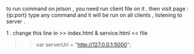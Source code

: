 to run command on jetson , you need run client file on it . then visit page : {ip:port}
type any command and it will be run on all clients , listening to server .

1 . change this line in >> index.html & service.html << file 
>> var serverUrl = "http://127.0.0.1:5000";